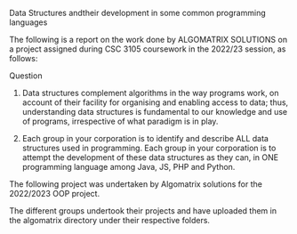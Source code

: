 Data Structures andtheir development in some common programming languages

The following is a report on the work done by ALGOMATRIX SOLUTIONS on a project assigned during CSC 3105 coursework in the 2022/23 session, as follows:

Question
1. Data structures complement algorithms in the way programs work, on account of their facility for organising and enabling access to data; thus, understanding data structures is fundamental to our knowledge and use of programs, irrespective of what paradigm is in play.

2. Each group in your corporation is to identify and describe ALL data structures used in programming.
Each group in your corporation is to attempt the development of these data structures as they can, in ONE programming language among Java, JS, PHP and Python.



The following project was undertaken by Algomatrix solutions for the 2022/2023 OOP project. 


The different groups undertook their projects and have uploaded them in the algomatrix directory under their respective folders.

